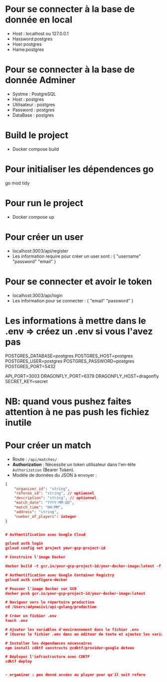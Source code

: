 # Pour se connecter à la base de donnée en local 
- Host : localhost ou 127.0.0.1
- Hassword:postgres
- Hser:postgres
- Hame:postgres

# Pour se connecter à la base de donnée Adminer 

- Systme : PostgreSQL
- Host : postgres 
- Utilisateur : postgres 
- Password : postgres 
- DataBase : postgres

# Build le project 

- Docker compose build

# Pour initialiser les dépendences go
go mod tidy


# Pour run le project 

- Docker compose up 


# Pour créer un user 

- localhost:3003/api/register 
- Les information require pour créer un user sont : 
{
    "username"
    "password"
    "email"
}

# Pour se connecter et avoir le token 

- localhost:3003/api/login
- Les information pour se connecter : 
{
    "email"
    "password"
}

# Les informations à mettre dans le .env => créez un .env si vous l'avez pas 

POSTGRES_DATABASE=postgres
POSTGRES_HOST=postgres
POSTGRES_USER=postgres
POSTGRES_PASSWORD=postgres
POSTGRES_PORT=5432

API_PORT=3003
DRAGONFLY_PORT=6379
DRAGONFLY_HOST=dragonfly
SECRET_KEY=secret


# NB: quand vous pushez faites attention à ne pas push les fichiez inutile

# Pour créer un match 

- Route : `/api/matches/`
- **Authorization** : Nécessite un token utilisateur dans l'en-tête `Authorization` (Bearer Token).
- Modèle de données du JSON à envoyer : 
```json
{
    "organizer_id": "string",
    "referee_id": "string", // optionnel
    "description": "string", // optionnel
    "match_date": "YYYY-MM-DD",
    "match_time": "HH:MM",
    "address": "string",
    "number_of_players": integer
}


# Authentification avec Google Cloud

gcloud auth login
gcloud config set project your-gcp-project-id

# Construire l'image Docker

docker build -t gcr.io/your-gcp-project-id/your-docker-image:latest -f Dockerfile.prod .

# Authentification avec Google Container Registry
gcloud auth configure-docker

# Pousser l'image Docker sur GCR
docker push gcr.io/your-gcp-project-id/your-docker-image:latest

# Naviguer vers le répertoire production
cd /Users/adymasivi/api-golang/production

# Créer un fichier .env
touch .env

# Ajouter les variables d'environnement dans le fichier .env
# (Ouvrez le fichier .env dans un éditeur de texte et ajoutez les variables)

# Installer les dépendances nécessaires
npm install cdktf constructs @cdktf/provider-google dotenv

# Déployer l'infrastructure avec CDKTF
cdktf deploy


- organizer : peu donné accées au player pour qu'il soit refere 